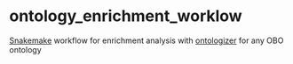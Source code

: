 # ontology_enrichment_worklow


[Snakemake](https://snakemake.github.io/) workflow for enrichment analysis with [ontologizer](http://ontologizer.de/) for any OBO ontology
